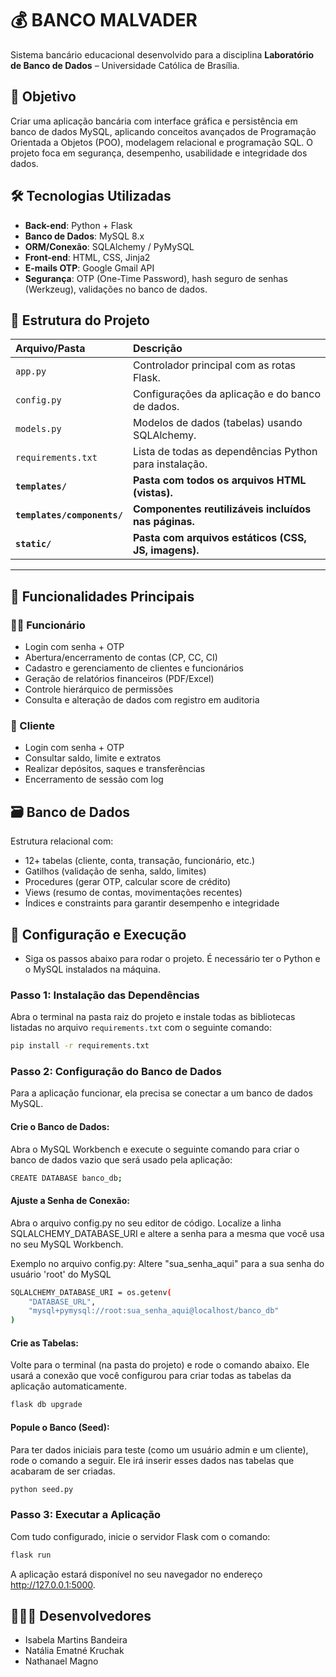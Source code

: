 # 💰 BANCO MALVADER

Sistema bancário educacional desenvolvido para a disciplina **Laboratório de Banco de Dados** – Universidade Católica de Brasília.

## 📌 Objetivo

Criar uma aplicação bancária com interface gráfica e persistência em banco de dados MySQL, aplicando conceitos avançados de Programação Orientada a Objetos (POO), modelagem relacional e programação SQL. O projeto foca em segurança, desempenho, usabilidade e integridade dos dados.

## 🛠️ Tecnologias Utilizadas

- **Back-end**: Python + Flask
- **Banco de Dados**: MySQL 8.x
- **ORM/Conexão**: SQLAlchemy / PyMySQL
- **Front-end**: HTML, CSS, Jinja2
- **E-mails OTP**: Google Gmail API
- **Segurança**: OTP (One-Time Password), hash seguro de senhas (Werkzeug), validações no banco de dados.

## 🧱 Estrutura do Projeto

| Arquivo/Pasta | Descrição |
| :--- | :--- |
| `app.py` | Controlador principal com as rotas Flask. |
| `config.py` | Configurações da aplicação e do banco de dados. |
| `models.py` | Modelos de dados (tabelas) usando SQLAlchemy. |
| `requirements.txt` | Lista de todas as dependências Python para instalação. |
| **`templates/`** | **Pasta com todos os arquivos HTML (vistas).** |
| **`templates/components/`** | **Componentes reutilizáveis incluídos nas páginas.**|
| **`static/`**| **Pasta com arquivos estáticos (CSS, JS, imagens).** |

---

## 🔐 Funcionalidades Principais

### 🧑‍💼 Funcionário
- Login com senha + OTP
- Abertura/encerramento de contas (CP, CC, CI)
- Cadastro e gerenciamento de clientes e funcionários
- Geração de relatórios financeiros (PDF/Excel)
- Controle hierárquico de permissões
- Consulta e alteração de dados com registro em auditoria

### 👤 Cliente
- Login com senha + OTP
- Consultar saldo, limite e extratos
- Realizar depósitos, saques e transferências
- Encerramento de sessão com log

## 🗃️ Banco de Dados

Estrutura relacional com:
- 12+ tabelas (cliente, conta, transação, funcionário, etc.)
- Gatilhos (validação de senha, saldo, limites)
- Procedures (gerar OTP, calcular score de crédito)
- Views (resumo de contas, movimentações recentes)
- Índices e constraints para garantir desempenho e integridade

## 🚀 Configuração e Execução
- Siga os passos abaixo para rodar o projeto. É necessário ter o Python e o MySQL instalados na máquina.

### Passo 1: Instalação das Dependências
Abra o terminal na pasta raiz do projeto e instale todas as bibliotecas listadas no arquivo `requirements.txt` com o seguinte comando:
```bash
pip install -r requirements.txt
```

### Passo 2: Configuração do Banco de Dados
Para a aplicação funcionar, ela precisa se conectar a um banco de dados MySQL.

#### Crie o Banco de Dados:
Abra o MySQL Workbench e execute o seguinte comando para criar o banco de dados vazio que será usado pela aplicação:
```bash
CREATE DATABASE banco_db;
```

#### Ajuste a Senha de Conexão:
Abra o arquivo config.py no seu editor de código. Localize a linha SQLALCHEMY_DATABASE_URI e altere a senha para a mesma que você usa no seu MySQL Workbench.

Exemplo no arquivo config.py:
Altere "sua_senha_aqui" para a sua senha do usuário 'root' do MySQL
```bash
SQLALCHEMY_DATABASE_URI = os.getenv(
    "DATABASE_URL",
    "mysql+pymysql://root:sua_senha_aqui@localhost/banco_db" 
)
```

#### Crie as Tabelas:
Volte para o terminal (na pasta do projeto) e rode o comando abaixo. Ele usará a conexão que você configurou para criar todas as tabelas da aplicação automaticamente.
```bash
flask db upgrade
```

#### Popule o Banco (Seed):
Para ter dados iniciais para teste (como um usuário admin e um cliente), rode o comando a seguir. Ele irá inserir esses dados nas tabelas que acabaram de ser criadas.
```bash
python seed.py
```

### Passo 3: Executar a Aplicação
Com tudo configurado, inicie o servidor Flask com o comando:
```bash
flask run
```

A aplicação estará disponível no seu navegador no endereço http://127.0.0.1:5000.

## 👩🏻‍💻 Desenvolvedores

- Isabela Martins Bandeira
- Natália Ematné Kruchak
- Nathanael Magno
